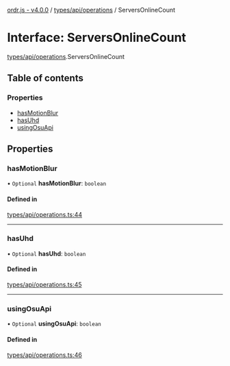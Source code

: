 [ordr.js - v4.0.0](../README.md) / [types/api/operations](../modules/types_api_operations.md) / ServersOnlineCount

# Interface: ServersOnlineCount

[types/api/operations](../modules/types_api_operations.md).ServersOnlineCount

## Table of contents

### Properties

- [hasMotionBlur](types_api_operations.ServersOnlineCount.md#hasmotionblur)
- [hasUhd](types_api_operations.ServersOnlineCount.md#hasuhd)
- [usingOsuApi](types_api_operations.ServersOnlineCount.md#usingosuapi)

## Properties

### hasMotionBlur

• `Optional` **hasMotionBlur**: `boolean`

#### Defined in

[types/api/operations.ts:44](https://github.com/LockBlock-dev/ordr.js/blob/b45a0e0/src/types/api/operations.ts#L44)

___

### hasUhd

• `Optional` **hasUhd**: `boolean`

#### Defined in

[types/api/operations.ts:45](https://github.com/LockBlock-dev/ordr.js/blob/b45a0e0/src/types/api/operations.ts#L45)

___

### usingOsuApi

• `Optional` **usingOsuApi**: `boolean`

#### Defined in

[types/api/operations.ts:46](https://github.com/LockBlock-dev/ordr.js/blob/b45a0e0/src/types/api/operations.ts#L46)
